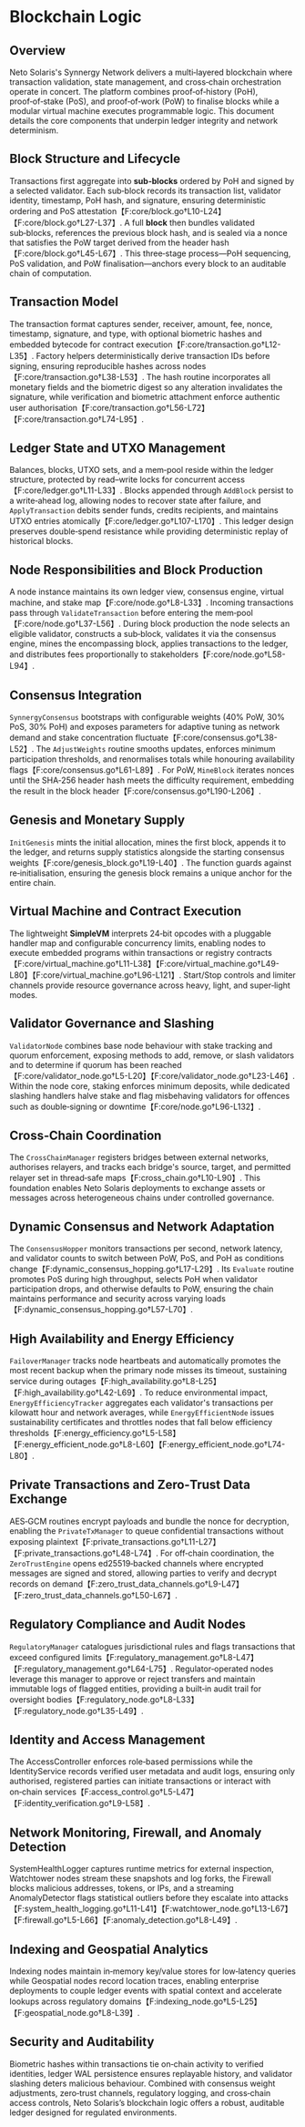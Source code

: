 # Blockchain Logic

## Overview
Neto Solaris's Synnergy Network delivers a multi‑layered blockchain where transaction validation, state management, and cross‑chain orchestration operate in concert. The platform combines proof‑of‑history (PoH), proof‑of‑stake (PoS), and proof‑of‑work (PoW) to finalise blocks while a modular virtual machine executes programmable logic. This document details the core components that underpin ledger integrity and network determinism.

## Block Structure and Lifecycle
Transactions first aggregate into **sub‑blocks** ordered by PoH and signed by a selected validator. Each sub‑block records its transaction list, validator identity, timestamp, PoH hash, and signature, ensuring deterministic ordering and PoS attestation【F:core/block.go†L10-L24】【F:core/block.go†L27-L37】. A full **block** then bundles validated sub‑blocks, references the previous block hash, and is sealed via a nonce that satisfies the PoW target derived from the header hash【F:core/block.go†L45-L67】. This three‑stage process—PoH sequencing, PoS validation, and PoW finalisation—anchors every block to an auditable chain of computation.

## Transaction Model
The transaction format captures sender, receiver, amount, fee, nonce, timestamp, signature, and type, with optional biometric hashes and embedded bytecode for contract execution【F:core/transaction.go†L12-L35】. Factory helpers deterministically derive transaction IDs before signing, ensuring reproducible hashes across nodes【F:core/transaction.go†L38-L53】. The hash routine incorporates all monetary fields and the biometric digest so any alteration invalidates the signature, while verification and biometric attachment enforce authentic user authorisation【F:core/transaction.go†L56-L72】【F:core/transaction.go†L74-L95】.

## Ledger State and UTXO Management
Balances, blocks, UTXO sets, and a mem‑pool reside within the ledger structure, protected by read–write locks for concurrent access【F:core/ledger.go†L11-L33】. Blocks appended through `AddBlock` persist to a write‑ahead log, allowing nodes to recover state after failure, and `ApplyTransaction` debits sender funds, credits recipients, and maintains UTXO entries atomically【F:core/ledger.go†L107-L170】. This ledger design preserves double‑spend resistance while providing deterministic replay of historical blocks.

## Node Responsibilities and Block Production
A node instance maintains its own ledger view, consensus engine, virtual machine, and stake map【F:core/node.go†L8-L33】. Incoming transactions pass through `ValidateTransaction` before entering the mem‑pool【F:core/node.go†L37-L56】. During block production the node selects an eligible validator, constructs a sub‑block, validates it via the consensus engine, mines the encompassing block, applies transactions to the ledger, and distributes fees proportionally to stakeholders【F:core/node.go†L58-L94】.

## Consensus Integration
`SynnergyConsensus` bootstraps with configurable weights (40% PoW, 30% PoS, 30% PoH) and exposes parameters for adaptive tuning as network demand and stake concentration fluctuate【F:core/consensus.go†L38-L52】. The `AdjustWeights` routine smooths updates, enforces minimum participation thresholds, and renormalises totals while honouring availability flags【F:core/consensus.go†L61-L89】. For PoW, `MineBlock` iterates nonces until the SHA‑256 header hash meets the difficulty requirement, embedding the result in the block header【F:core/consensus.go†L190-L206】.

## Genesis and Monetary Supply
`InitGenesis` mints the initial allocation, mines the first block, appends it to the ledger, and returns supply statistics alongside the starting consensus weights【F:core/genesis_block.go†L19-L40】. The function guards against re‑initialisation, ensuring the genesis block remains a unique anchor for the entire chain.

## Virtual Machine and Contract Execution
The lightweight **SimpleVM** interprets 24‑bit opcodes with a pluggable handler map and configurable concurrency limits, enabling nodes to execute embedded programs within transactions or registry contracts【F:core/virtual_machine.go†L11-L38】【F:core/virtual_machine.go†L49-L80】【F:core/virtual_machine.go†L96-L121】. Start/Stop controls and limiter channels provide resource governance across heavy, light, and super‑light modes.

## Validator Governance and Slashing
`ValidatorNode` combines base node behaviour with stake tracking and quorum enforcement, exposing methods to add, remove, or slash validators and to determine if quorum has been reached【F:core/validator_node.go†L5-L20】【F:core/validator_node.go†L23-L46】. Within the node core, staking enforces minimum deposits, while dedicated slashing handlers halve stake and flag misbehaving validators for offences such as double‑signing or downtime【F:core/node.go†L96-L132】.

## Cross‑Chain Coordination
The `CrossChainManager` registers bridges between external networks, authorises relayers, and tracks each bridge's source, target, and permitted relayer set in thread‑safe maps【F:cross_chain.go†L10-L90】. This foundation enables Neto Solaris deployments to exchange assets or messages across heterogeneous chains under controlled governance.

## Dynamic Consensus and Network Adaptation
The `ConsensusHopper` monitors transactions per second, network latency, and validator counts to switch between PoW, PoS, and PoH as conditions change【F:dynamic_consensus_hopping.go†L17-L29】. Its `Evaluate` routine promotes PoS during high throughput, selects PoH when validator participation drops, and otherwise defaults to PoW, ensuring the chain maintains performance and security across varying loads【F:dynamic_consensus_hopping.go†L57-L70】.

## High Availability and Energy Efficiency
`FailoverManager` tracks node heartbeats and automatically promotes the most recent backup when the primary node misses its timeout, sustaining service during outages【F:high_availability.go†L8-L25】【F:high_availability.go†L42-L69】. To reduce environmental impact, `EnergyEfficiencyTracker` aggregates each validator's transactions per kilowatt hour and network averages, while `EnergyEfficientNode` issues sustainability certificates and throttles nodes that fall below efficiency thresholds【F:energy_efficiency.go†L5-L58】【F:energy_efficient_node.go†L8-L60】【F:energy_efficient_node.go†L74-L80】.

## Private Transactions and Zero‑Trust Data Exchange
AES‑GCM routines encrypt payloads and bundle the nonce for decryption, enabling the `PrivateTxManager` to queue confidential transactions without exposing plaintext【F:private_transactions.go†L11-L27】【F:private_transactions.go†L48-L74】. For off‑chain coordination, the `ZeroTrustEngine` opens ed25519‑backed channels where encrypted messages are signed and stored, allowing parties to verify and decrypt records on demand【F:zero_trust_data_channels.go†L9-L47】【F:zero_trust_data_channels.go†L50-L67】.

## Regulatory Compliance and Audit Nodes
`RegulatoryManager` catalogues jurisdictional rules and flags transactions that exceed configured limits【F:regulatory_management.go†L8-L47】【F:regulatory_management.go†L64-L75】. Regulator‑operated nodes leverage this manager to approve or reject transfers and maintain immutable logs of flagged entities, providing a built‑in audit trail for oversight bodies【F:regulatory_node.go†L8-L33】【F:regulatory_node.go†L35-L49】.

## Identity and Access Management
The AccessController enforces role‑based permissions while the IdentityService records verified user metadata and audit logs, ensuring only authorised, registered parties can initiate transactions or interact with on‑chain services【F:access_control.go†L5-L47】【F:identity_verification.go†L9-L58】.

## Network Monitoring, Firewall, and Anomaly Detection
SystemHealthLogger captures runtime metrics for external inspection, Watchtower nodes stream these snapshots and log forks, the Firewall blocks malicious addresses, tokens, or IPs, and a streaming AnomalyDetector flags statistical outliers before they escalate into attacks【F:system_health_logging.go†L11-L41】【F:watchtower_node.go†L13-L67】【F:firewall.go†L5-L66】【F:anomaly_detection.go†L8-L49】.

## Indexing and Geospatial Analytics
Indexing nodes maintain in‑memory key/value stores for low‑latency queries while Geospatial nodes record location traces, enabling enterprise deployments to couple ledger events with spatial context and accelerate lookups across regulatory domains【F:indexing_node.go†L5-L25】【F:geospatial_node.go†L8-L39】.

## Security and Auditability
Biometric hashes within transactions tie on‑chain activity to verified identities, ledger WAL persistence ensures replayable history, and validator slashing deters malicious behaviour. Combined with consensus weight adjustments, zero‑trust channels, regulatory logging, and cross‑chain access controls, Neto Solaris’s blockchain logic offers a robust, auditable ledger designed for regulated environments.

